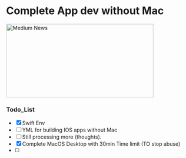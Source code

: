 # Complete App dev without Mac 
<a href="https://postimg.cc/q6dCfJNF">
  <img src="https://i.postimg.cc/QCFgTVhj/medium-news-size-duncan-git-header.jpg" alt="Medium News" width="400" height="200">
</a>


### Todo_List

- [x] Swift Env
- [ ] YML for building IOS apps without Mac
- [ ] Still processing more (thoughts).
- [x] Complete MacOS Desktop with 30min Time limit (TO stop abuse)
- [ ] 
